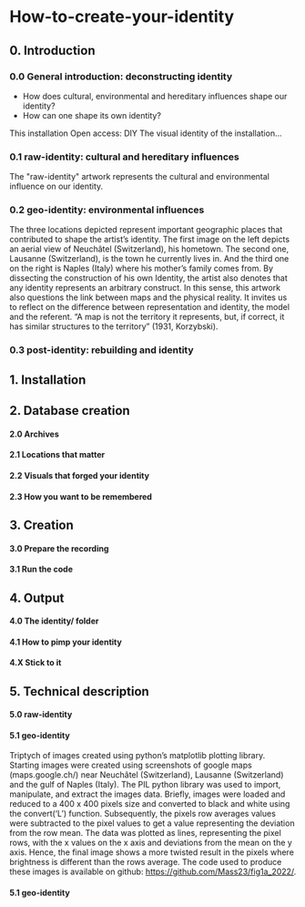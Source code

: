# How-to-create-your-identity

## 0. Introduction

### 0.0 General introduction: deconstructing identity
- How does cultural, environmental and hereditary influences shape our identity?
- How can one shape its own identity?

This installation
Open access: DIY
The visual identity of the installation...

### 0.1 raw-identity: cultural and hereditary influences
The "raw-identity" artwork represents the cultural and environmental influence on our identity.

### 0.2 geo-identity: environmental influences
 The three locations depicted represent important geographic places that contributed to shape the artist’s identity. The first image on the left depicts an aerial view of Neuchâtel (Switzerland), his hometown. The second one, Lausanne (Switzerland), is the town he currently lives in. And the third one on the right is Naples (Italy) where his mother’s family comes from. By dissecting the construction of his own Identity, the artist also denotes that any identity represents an arbitrary construct. In this sense, this artwork also questions the link between maps and the physical reality. It invites us to reflect on the difference between representation and identity, the model and the referent. “A map is not the territory it represents, but, if correct, it has similar structures to the territory” (1931, Korzybski).

### 0.3 post-identity: rebuilding and identity

## 1. Installation

## 2. Database creation

#### 2.0 Archives

#### 2.1 Locations that matter

#### 2.2 Visuals that forged your identity

#### 2.3 How you want to be remembered

## 3. Creation

#### 3.0 Prepare the recording

#### 3.1 Run the code

## 4. Output

#### 4.0 The identity/ folder

#### 4.1 How to pimp your identity

#### 4.X Stick to it

## 5. Technical description

#### 5.0 raw-identity

#### 5.1 geo-identity
Triptych of images created using python’s matplotlib plotting library. Starting images were created using screenshots of google maps (maps.google.ch/) near Neuchâtel (Switzerland), Lausanne (Switzerland) and the gulf of Naples (Italy). The PIL python library was used to import, manipulate, and extract the images data. Briefly, images were loaded and reduced to a 400 x 400 pixels size and converted to black and white using the convert(‘L’) function. Subsequently, the pixels row averages values were subtracted to the pixel values to get a value representing the deviation from the row mean. The data was plotted as lines, representing the pixel rows, with the x values on the x axis and deviations from the mean on the y axis. Hence, the final image shows a more twisted result in the pixels where brightness is different than the rows average. The code used to produce these images is available on github: https://github.com/Mass23/fig1a_2022/.

#### 5.1 geo-identity
